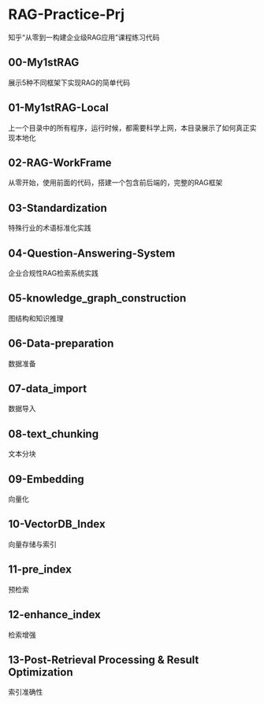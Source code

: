 # RAG-Practice-Prj
知乎“从零到一构建企业级RAG应用”课程练习代码

## 00-My1stRAG
展示5种不同框架下实现RAG的简单代码

## 01-My1stRAG-Local
上一个目录中的所有程序，运行时候，都需要科学上网，本目录展示了如何真正实现本地化

## 02-RAG-WorkFrame
从零开始，使用前面的代码，搭建一个包含前后端的，完整的RAG框架

## 03-Standardization
特殊行业的术语标准化实践

## 04-Question-Answering-System
企业合规性RAG检索系统实践

## 05-knowledge_graph_construction
图结构和知识推理

## 06-Data-preparation
数据准备

## 07-data_import
数据导入

## 08-text_chunking
文本分块

## 09-Embedding
向量化

## 10-VectorDB_Index
向量存储与索引

## 11-pre_index
预检索

## 12-enhance_index
检索增强

## 13-Post-Retrieval Processing & Result Optimization
索引准确性
